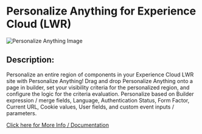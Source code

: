 # Personalize Anything for Experience Cloud (LWR)
![Personalize Anything Image ](https://user-images.githubusercontent.com/8514282/182430875-df718544-1f65-4026-855b-d07c5ebb16b0.png)

## Description:

Personalize an entire region of components in your Experience Cloud LWR site with Personalize Anything! Drag and drop Personalize Anything onto a page in builder, set your visibility criteria for the personalized region, and configure the logic for the criteria evaluation. Personalize based on Builder expression / merge fields, Language, Authentication Status, Form Factor, Current URL, Cookie values, User fields, and custom event inputs / parameters.

[Click here for More Info / Documentation](https://salesforce.quip.com/Wc1zAxHIz1Jt)